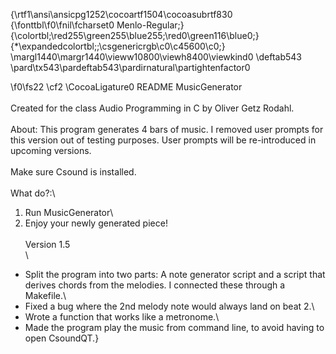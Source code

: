 {\rtf1\ansi\ansicpg1252\cocoartf1504\cocoasubrtf830
{\fonttbl\f0\fnil\fcharset0 Menlo-Regular;}
{\colortbl;\red255\green255\blue255;\red0\green116\blue0;}
{\*\expandedcolortbl;;\csgenericrgb\c0\c45600\c0;}
\margl1440\margr1440\vieww10800\viewh8400\viewkind0
\deftab543
\pard\tx543\pardeftab543\pardirnatural\partightenfactor0

\f0\fs22 \cf2 \CocoaLigature0 README MusicGenerator\
\
Created for the class Audio Programming in C by Oliver Getz Rodahl.\
\
About: This program generates 4 bars of music. I removed user prompts for this version out of testing purposes. User prompts will be re-introduced in upcoming versions.\
\
Make sure Csound is installed.\
\
What do?:\
1. Run MusicGenerator\
2. Enjoy your newly generated piece!\
\
Version 1.5\
\
- Split the program into two parts: A note generator script and a script that derives chords from the melodies. I connected these through a Makefile.\
- Fixed a bug where the 2nd melody note would always land on beat 2.\
- Wrote a function that works like a metronome.\
- Made the program play the music from command line, to avoid having to open CsoundQT.}
